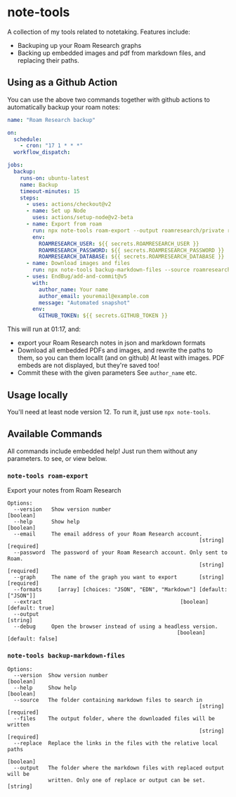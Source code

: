 # note-tools

A collection of my tools related to notetaking. Features include:

- Backuping up your Roam Research graphs
- Backing up embedded images and pdf from markdown files, and replacing their paths.


## Using as a Github Action

You can use the above two commands together with github actions to automatically backup your roam notes:

```yaml
name: "Roam Research backup"

on:
  schedule:
    - cron: "17 1 * * *"
  workflow_dispatch:

jobs:
  backup:
    runs-on: ubuntu-latest
    name: Backup
    timeout-minutes: 15
    steps:
      - uses: actions/checkout@v2
      - name: Set up Node
        uses: actions/setup-node@v2-beta
      - name: Export from roam
        run: npx note-tools roam-export --output roamresearch/private roamresearch --email $ROAMRESEARCH_USER --password $ROAMRESEARCH_PASSWORD --graph $ROAMRESEARCH_DATABASE --formats JSON --formats Markdown --extract
        env:
          ROAMRESEARCH_USER: ${{ secrets.ROAMRESEARCH_USER }}
          ROAMRESEARCH_PASSWORD: ${{ secrets.ROAMRESEARCH_PASSWORD }}
          ROAMRESEARCH_DATABASE: ${{ secrets.ROAMRESEARCH_DATABASE }}
      - name: Download images and files
        run: npx note-tools backup-markdown-files --source roamresearch/private/markdown --files roamresearch/private/files  --output roamresearch/private/formatted
      - uses: EndBug/add-and-commit@v5
        with:
          author_name: Your name
          author_email: youremail@example.com
          message: "Automated snapshot"
        env:
          GITHUB_TOKEN: ${{ secrets.GITHUB_TOKEN }}
```

This will run at 01:17, and:

- export your Roam Research notes in json and markdown formats
- Download all embedded PDFs and images, and rewrite the paths to them, so you can them locallt (and on github)
  At least with images. PDF embeds are not displayed, but they're saved too!
- Commit these with the given parameters
  See `author_name` etc.



## Usage locally

You'll need at least node version 12. To run it, just use `npx note-tools`.


## Available Commands

All commands include embedded help! Just run them without any parameters. to see, or view below.

### `note-tools roam-export`

Export your notes from Roam Research

```
Options:
  --version   Show version number                                      [boolean]
  --help      Show help                                                [boolean]
  --email     The email address of your Roam Research account.
                                                             [string] [required]
  --password  The password of your Roam Research account. Only sent to Roam.
                                                             [string] [required]
  --graph     The name of the graph you want to export       [string] [required]
  --formats     [array] [choices: "JSON", "EDN", "Markdown"] [default: ["JSON"]]
  --extract                                            [boolean] [default: true]
  --output                                                              [string]
  --debug     Open the browser instead of using a headless version.
                                                      [boolean] [default: false]
```

### `note-tools backup-markdown-files`

```
Options:
  --version  Show version number                                       [boolean]
  --help     Show help                                                 [boolean]
  --source   The folder containing markdown files to search in
                                                             [string] [required]
  --files    The output folder, where the downloaded files will be written
                                                             [string] [required]
  --replace  Replace the links in the files with the relative local paths
                                                                       [boolean]
  --output   The folder where the markdown files with replaced output will be
             written. Only one of replace or output can be set.         [string]
```

